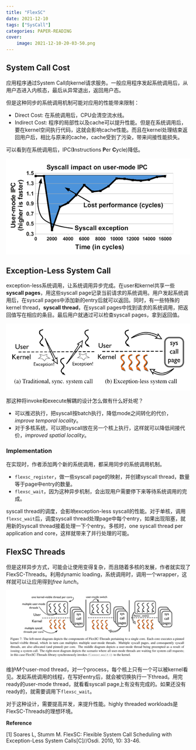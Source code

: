 ```yaml
---
title: "FlexSC"
date: 2021-12-10
tags: ["SysCall"]
categories: PAPER-READING
cover:
    image: 2021-12-10-20-03-50.png
---
```


## System Call Cost

应用程序通过System Call向kernel请求服务。一般应用程序发起系统调用后，从用户态进入内核态，最后从异常退出，返回用户态。

但是这种同步的系统调用机制可能对应用的性能带来限制：

- Direct Cost: 在系统调用后，CPU会清空流水线。
- Indirect Cost: 程序的局部性以及cache可以提升性能。但是在系统调用后，要在kernel空间执行代码，这就会影响cache性能。而且在kernel处理结束返回用户后，相比与原来的cache，cache受到了污染，带来间接性能损失。

可以看到在系统调用后，IPC(**I**nstructions **P**er **C**ycle)降低。

![](image-20211210165541733.png#center-medium)


## Exception-Less System Call

exception-less系统调用，让系统调用异步完成。在user和kernel共享一些**syscall pages**，用这些syscall page记录当前请求的系统调用。用户发起系统调用后，在syscall pages中添加新的entry后就可以返回。同时，有一些特殊的kernel thread，**syscall thread**，在syscall pages中找到请求的系统调用，把返回值写在相应的条目。最后用户就通过可以检查syscall pages，拿到返回值。

![](2021-12-10-19-20-47.png#center-large)

那这种将invoke和execute解耦的设计怎么做有什么好处呢？

- 可以推迟执行，把syscall按batch执行，降低mode之间转化的代价，*improve temporal locality*。
- 对于多核系统，可以把syscall放在另一个核上执行，这样就可以降低间接代价，*improved spatial locality*。

### Implementation

在实现时，作者添加两个新的系统调用，都采用同步的系统调用机制。

- `flexsc_register`，做一些syscall page的映射，并创建syscall thread，数量等于page中entry的数量。
- `flexsc_wait`，因为这种异步机制，会出现用户需要停下来等待系统调用的完成。

syscall thread的调度，会影响exception-less syscall的性能。对于单核，调用`flexsc_wait`后，调度syscall thread处理page中每个entry，如果出现阻塞，就用新的syscall thread接着处理一下个entry。多核时，one syscall thread per application and core，这样就带来了并行处理的可能。

## FlexSC Threads

但是这样异步方式，可能会让使用变得复杂，而且随着多核的发展，作者就实现了FlexSC-Threads。利用dynamic loading，系统调用时，调用一个wrapper，这样就可以让应用得到*free lunch*。

![](2021-12-10-20-03-50.png)

维护$M$个user-mod thread，对一个process，每个核上只有一个可以被kernel看见。发起系统调用的线程，在写好entry后，就会被切换执行一下thread。用完ready的user-mode thread，就看看syscall page上有没有完成的。如果还没有ready的，就需要调用下`flexsc_wait`。

对于这种设计，需要提高并发，来提升性能。highly threaded workloads是FlexSC-Threads的理想环境。


**Reference**

[1] Soares L, Stumm M. FlexSC: Flexible System Call Scheduling with Exception-Less System Calls[C]//Osdi. 2010, 10: 33-46.



